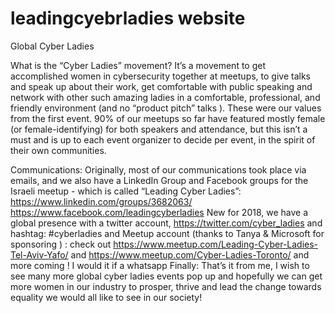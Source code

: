 # leadingcyebrladies website 
Global Cyber Ladies

What is the “Cyber Ladies” movement?
It’s a movement to get accomplished women in cybersecurity together at meetups, to give talks and speak up about their work, get comfortable with public speaking and network with other such amazing ladies in a comfortable, professional, and friendly environment (and no “product pitch” talks ). These were our values from the first event. 90% of our meetups so far have featured mostly female (or female-identifying) for both speakers and attendance, but this isn’t a must and is up to each event organizer to decide per event, in the spirit of their own communities. 


Communications: Originally, most of our communications took place via emails, and we also have a LinkedIn Group and Facebook groups for the Israeli meetup - which is called “Leading Cyber Ladies”:  https://www.linkedin.com/groups/3682063/
https://www.facebook.com/leadingcyberladies 
New for 2018, we have a global presence with a twitter account, https://twitter.com/cyber_ladies and hashtag:  #cyberladies  and  Meetup account (thanks to Tanya & Microsoft for sponsoring ) : check out 
https://www.meetup.com/Leading-Cyber-Ladies-Tel-Aviv-Yafo/  and 
https://www.meetup.com/Cyber-Ladies-Toronto/ and more coming !  I would it if a whatsapp 
Finally: That’s it  from me, I wish to see many more global cyber ladies events pop up and hopefully we can get more women in our industry to prosper, thrive and lead the change towards equality  we would all like to see in our society!   


